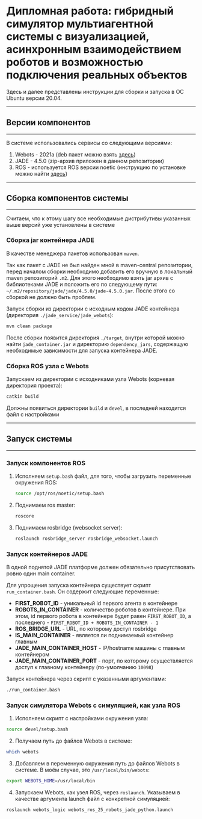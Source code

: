 # Дипломная работа: гибридный симулятор мультиагентной системы с визуализацией, асинхронным взаимодействием роботов и возможностью подключения реальных объектов

Здесь и далее представлены инструкции для сборки и запуска в ОС Ubuntu версии 20.04. 

---
## Версии компонентов
---
В системе использовались сервисы со следующими версиями:
1. Webots - 2021a (deb пакет можно взять [здесь](https://github.com/cyberbotics/webots/releases/download/R2021a/webots_2021a_amd64.deb))
2. JADE - 4.5.0 (zip-архив приложен в данном репозитории)
3. ROS - используется ROS версии noetic (инструкцию по установке можно найти [здесь](http://wiki.ros.org/noetic/Installation/Ubuntu))

---
## Сборка компонентов системы
---
Считаем, что к этому шагу все необходимые дистрибутивы указанных выше версий уже установлены в системе

### Сборка jar контейнера JADE

В качестве менеджера пакетов использован `maven`.

Так как пакет с JADE не был найден мной в maven-central репозитории, перед началом сборки необходимо добавить его вручную в локальный maven репозиторий `.m2`. Для этого необходимо взять jar архив с библиотеками JADE и положить его по следующему пути: `~/.m2/repository/jade/jade/4.5.0/jade-4.5.0.jar`. После этого со сборкой не должно быть проблем.

Запуск сборки из директории с исходным кодом JADE контейнера (директория `./jade_service/jade_webots`):
 ```bash
 mvn clean package
 ```

 После сборки появится директория `./target`, внутри которой можно найти `jade_container.jar` и директорию `dependency_jars`, содержащую необходимые зависимости для запуска контейнера JADE.

### Сборка ROS узла с Webots

Запускаем из директории с исходниками узла Webots (корневая директория проекта):
```bash
catkin build
```

Должны появиться директории `build` и `devel`, в последней находится файл с настройками 

---
## Запуск системы
---

### Запуск компонентов ROS
1. Исполняем `setup.bash` файл, для того, чтобы загрузить переменные окружения ROS:
    ```bash
    source /opt/ros/noetic/setup.bash
    ```
2. Поднимаем ros master:
    ```bash
    roscore
    ```
3. Поднимаем rosbridge (websocket server): 
    ```bash
    roslaunch rosbridge_server rosbridge_websocket.launch
    ```

### Запуск контейнеров JADE

В одной поднятой JADE платформе должен обязательно присутствовать ровно один main container.

Для упрощения запуска контейнера существует скрипт `run_container.bash`. Он содержит следующие переменные:
+ **FIRST_ROBOT_ID** - уникальный id первого агента в контейнере
+ **ROBOTS_IN_CONTAINER** - количество роботов в контейнере. При этом, id первого робота в контейнере будет равен `FIRST_ROBOT_ID`, а последнего - `FIRST_ROBOT_ID + ROBOTS_IN_CONTAINER - 1` 
+ **ROS_BRIDGE_URL** - URL, по которому доступ rosbridge
+ **IS_MAIN_CONTAINER** - является ли поднимаемый контейнер главным
+ **JADE_MAIN_CONTAINER_HOST** - IP/hostname машины с главным контейнером 
+ **JADE_MAIN_CONTAINER_PORT** - порт, по которому осуществляется доступ к главному контейнеру (по-умолчанию `10098`)

Запуск контейнера через скрипт с указанными аргументами:
```bash
./run_container.bash
```

### Запуск симулятора Webots с симуляцией, как узла ROS

1. Исполняем скрипт с настройками окружения узла:
```bash
source devel/setup.bash
```
2. Получаем путь до файлов Webots в системе:
```bash
which webots
```
3. Добавляем в переменную окружения путь до файлов Webots в системе. В моём случае, это `/usr/local/bin/webots`:
```bash
export WEBOTS_HOME=/usr/local/bin
``` 
4. Запускаем Webots, как узел ROS, через `roslaunch`. Указываем в качестве аргумента launch файл с конкретной симуляцией:
```bash
roslaunch webots_logic webots_ros_25_robots_jade_python.launch
```